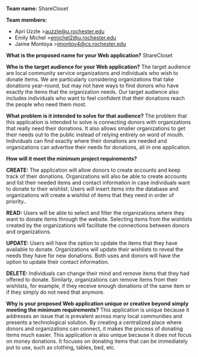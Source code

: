 **Team name:** ShareCloset

**Team members:**

* Apri Uzzle >auzzle@u.rochester.edu
* Emily Michel >emichel2@u.rochester.edu
* Jaime Montoya >jmontoy4@cs.rochester.edu

**What is the proposed name for your Web application?**
ShareCloset

**Who is the target audience for your Web application?**
The target audience are local community service organizations and individuals who wish to donate items. We are particularly considering organizations that take donations year-round, but may not have ways to find donors who have exactly the items that the organization needs. Our target audience also includes individuals who want to feel confident that their donations reach the people who need them most.

**What problem is it intended to solve for that audience?**
The problem that this application is intended to solve is connecting donors with organizations that really need their donations. It also allows smaller organizations to get their needs out to the public instead of relying entirely on word of mouth. Individuals can find exactly where their donations are needed  and organizations can advertise their needs for donations, all in one application.

**How will it meet the minimum project requirements?**

**CREATE:** The application will allow donors to create accounts and keep track of their donations. Organizations will also be able to create accounts and list their needed items and contact information in case individuals want to donate to their wishlist. Users will insert items into the database and organizations will create a wishlist of items that they need in order of priority..

**READ:** Users will be able to select and filter the organizations where they want to donate items through the website. Selecting items from the wishlists created by the organizations will facilitate the connections between donors and organizations.

**UPDATE:** Users will have the option to update the items that they have available to donate. Organizations will update their wishlists to reveal the needs they have for new donations. Both uses and donors will have the option to update their contact information.

**DELETE:** Individuals can change their mind and remove items that they had offered to donate. Similarly, organizations can remove items from their wishlists, for example, if they receive enough donations of the same item or if they simply do not need that anymore.

**Why is your proposed Web application unique or creative beyond simply meeting the minimum requirements?**
This application is unique because it addresses an issue that is prevalent across many local communities and presents a technological solution. By creating a centralized place where donors and organizations can connect, it makes the process of donating items much easier. This application is also unique because it does not focus on money donations. It focuses on donating items that can be immediately put to use, such as clothing, tables, bed, etc.






